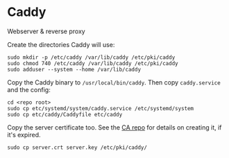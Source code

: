 # Caddy

Webserver & reverse proxy

Create the directories Caddy will use:

```
sudo mkdir -p /etc/caddy /var/lib/caddy /etc/pki/caddy
sudo chmod 740 /etc/caddy /var/lib/caddy /etc/pki/caddy
sudo adduser --system --home /var/lib/caddy
```

Copy the Caddy binary to `/usr/local/bin/caddy`. Then copy `caddy.service` and the config:

```
cd <repo root>
sudo cp etc/systemd/system/caddy.service /etc/systemd/system
sudo cp etc/caddy/Caddyfile etc/caddy
```

Copy the server certificate too. See the [CA repo](https://git.lms.local/lms/ca) for details
on creating it, if it's expired.

```
sudo cp server.crt server.key /etc/pki/caddy/
```
